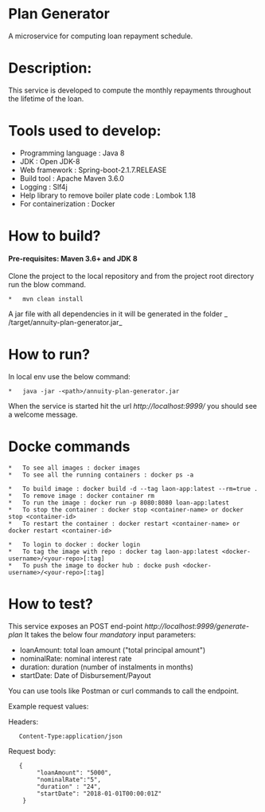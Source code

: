 # Plan Generator
A microservice for computing loan repayment schedule.
# Description:
This service is developed to compute the monthly repayments throughout the lifetime of the loan.

# Tools used to develop:
* Programming language : Java 8  
* JDK : Open JDK-8
* Web framework : Spring-boot-2.1.7.RELEASE
* Build tool : Apache Maven 3.6.0
* Logging : Slf4j
* Help library to remove boiler plate code : Lombok 1.18
* For containerization : Docker

# How to build?
#### Pre-requisites: Maven 3.6+ and JDK 8 
Clone the project to the local repository and from the project root directory run the blow command.

    *   mvn clean install 

A jar file with all dependencies in it will be generated in the folder _ /target/annuity-plan-generator.jar_

# How to run?
In local env use the below command:

    *   java -jar -<path>/annuity-plan-generator.jar

When the service is started hit the url  _http://localhost:9999/_ you should see a welcome message.

# Docke commands
    *   To see all images : docker images
    *   To see all the running containers : docker ps -a
    
    *   To build image : docker build -d --tag laon-app:latest --rm=true .
    *   To remove image : docker container rm 
    *   To run the image : docker run -p 8080:8080 loan-app:latest
    *   To stop the container : docker stop <container-name> or docker stop <container-id>
    *   To restart the container : docker restart <container-name> or docker restart <container-id>
    
    *   To login to docker : docker login
    *   To tag the image with repo : docker tag laon-app:latest <docker-username>/<your-repo>[:tag]
    *   To push the image to docker hub : docke push <docker-username>/<your-repo>[:tag]

# How to test?
This service exposes an POST end-point _http://localhost:9999/generate-plan_
It takes the below four _mandatory_ input parameters:

* loanAmount: total loan amount ("total principal amount")
* nominalRate: nominal interest rate
* duration: duration (number of instalments in months)
* startDate:  Date of Disbursement/Payout

You can use tools like Postman or curl commands to call the endpoint.

Example request values:

Headers:

       Content-Type:application/json

Request body:

       {
        	"loanAmount": "5000",
        	"nominalRate":"5",
        	"duration" : "24",
        	"startDate": "2018-01-01T00:00:01Z"
        }
      
